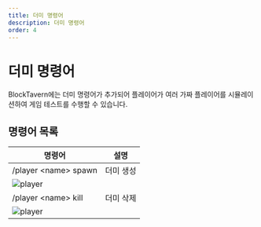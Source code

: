 ```yaml
---
title: 더미 명령어
description: 더미 명령어
order: 4
---
```



# 더미 명령어

BlockTavern에는 더미 명령어가 추가되어 플레이어가 여러 가짜 플레이어를 시뮬레이션하여 게임 테스트를 수행할 수 있습니다.

## 명령어 목록

| 명령어 | 설명 |
| --- | --- |
| /player \<name\> spawn | 더미 생성 |
| ![player](/assets/GameplayGuide/dummy-command/dummy-command01.png) |  |
| /player \<name\> kill | 더미 삭제 |
| ![player](/assets/GameplayGuide/dummy-command/dummy-command02.png) |  |


<Contributors />

<GitHistoryInformation />